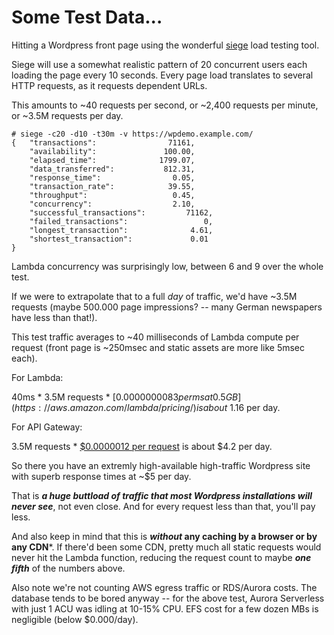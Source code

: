 # Some Test Data...

Hitting a Wordpress front page using the wonderful [siege](https://github.com/JoeDog/siege/) load testing tool.

Siege will use a somewhat realistic pattern of 20 concurrent users each loading the page every 10 seconds.
Every page load translates to several HTTP requests, as it requests dependent URLs.

This amounts to ~40 requests per second, or ~2,400 requests per minute, or ~3.5M requests per day.

```
# siege -c20 -d10 -t30m -v https://wpdemo.example.com/
{	"transactions":			       71161,
	"availability":			      100.00,
	"elapsed_time":			     1799.07,
	"data_transferred":		      812.31,
	"response_time":		        0.05,
	"transaction_rate":		       39.55,
	"throughput":			        0.45,
	"concurrency":			        2.10,
	"successful_transactions":	       71162,
	"failed_transactions":		           0,
	"longest_transaction":		        4.61,
	"shortest_transaction":		        0.01
}
```

Lambda concurrency was surprisingly low, between 6 and 9 over the whole test.

If we were to extrapolate that to a full *day* of traffic, we'd have ~3.5M requests (maybe 500.000 page impressions? --
many German newspapers have less than that!).

This test traffic averages to ~40 milliseconds of Lambda compute per request (front page is ~250msec and static assets are more like 5msec each).

For Lambda:

40ms * 3.5M requests * [$0.0000000083 per ms at 0.5 GB](https://aws.amazon.com/lambda/pricing/) is about ~$1.16 per day.

For API Gateway:

3.5M requests * [$0.0000012 per request](https://aws.amazon.com/api-gateway/pricing/) is about $4.2 per day.

So there you have an extremly high-available high-traffic Wordpress site with superb response times at ~$5 per day.

That is ***a huge buttload of traffic that most Wordpress installations will never see***, not even close. And for every request
less than that, you'll pay less.

And also keep in mind that this is ***without* any caching by a browser or by any CDN***. If there'd been some CDN, pretty
much all static requests would never hit the Lambda function, reducing the request count to maybe ***one fifth*** of
the numbers above.

Also note we're not counting AWS egress traffic or RDS/Aurora costs. The database tends to be bored anyway -- for the above
test, Aurora Serverless with just 1 ACU was idling at 10-15% CPU. EFS cost for a few dozen MBs is negligible (below $0.000/day).
